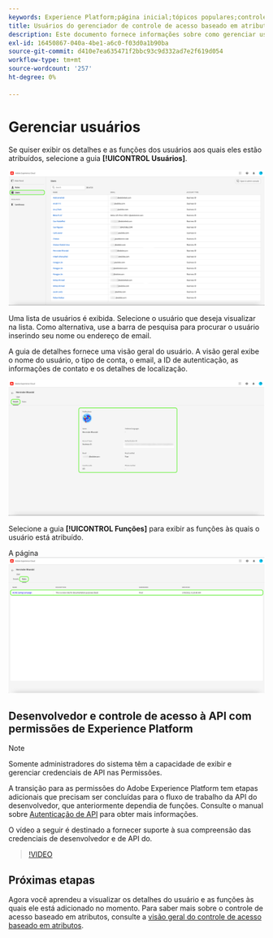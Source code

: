 ```yaml
---
keywords: Experience Platform;página inicial;tópicos populares;controle de acesso;controle de acesso baseado em atributos;ABAC
title: Usuários do gerenciador de controle de acesso baseado em atributos
description: Este documento fornece informações sobre como gerenciar usuários e grupos de usuários por meio da interface de Permissões no Adobe Experience Cloud
exl-id: 16450867-040a-4be1-a6c0-f03d0a1b90ba
source-git-commit: d410e7ea635471f2bbc93c9d332ad7e2f619d054
workflow-type: tm+mt
source-wordcount: '257'
ht-degree: 0%

---
```


# Gerenciar usuários

Se quiser exibir os detalhes e as funções dos usuários aos quais eles estão atribuídos, selecione a guia **[!UICONTROL Usuários]**.

![Página de usuários exibida com a guia [!UICONTROL Usuários] destacada.](../../images/flac-ui/flac-users-tab.png)

Uma lista de usuários é exibida. Selecione o usuário que deseja visualizar na lista. Como alternativa, use a barra de pesquisa para procurar o usuário inserindo seu nome ou endereço de email.

A guia de detalhes fornece uma visão geral do usuário. A visão geral exibe o nome do usuário, o tipo de conta, o email, a ID de autenticação, as informações de contato e os detalhes de localização.

![Página de detalhes do usuário com a guia [!UICONTROL Detalhes] e o perfil de usuário destacado.](../../images/flac-ui/flac-users-details.png)

Selecione a guia **[!UICONTROL Funções]** para exibir as funções às quais o usuário está atribuído.

A página ![Funções foi exibida com a guia [!UICONTROL Funções] e a função destacada.](../../images/flac-ui/flac-users-roles.png)

## Desenvolvedor e controle de acesso à API com permissões de Experience Platform

>[!NOTE]
>
>Somente administradores do sistema têm a capacidade de exibir e gerenciar credenciais de API nas Permissões.

A transição para as permissões do Adobe Experience Platform tem etapas adicionais que precisam ser concluídas para o fluxo de trabalho da API do desenvolvedor, que anteriormente dependia de funções. Consulte o manual sobre [Autenticação de API](../../../landing/api-authentication.md) para obter mais informações.

O vídeo a seguir é destinado a fornecer suporte à sua compreensão das credenciais de desenvolvedor e de API do.

>[!VIDEO](https://video.tv.adobe.com/v/3426407/?learn=on)

## Próximas etapas

Agora você aprendeu a visualizar os detalhes do usuário e as funções às quais ele está adicionado no momento. Para saber mais sobre o controle de acesso baseado em atributos, consulte a [visão geral do controle de acesso baseado em atributos](../overview.md).
